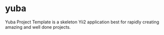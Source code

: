 # yuba
Yuba Project Template is a skeleton Yii2 application best for rapidly creating amazing and well done projects.
